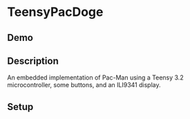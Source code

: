 # TeensyPacDoge

## Demo
<!-- <img src="./Demo.gif" height="500"> -->

## Description
An embedded implementation of Pac-Man using a Teensy 3.2 microcontroller, some buttons, and an ILI9341 display.

## Setup
